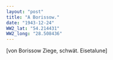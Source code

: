 ```yaml
---
layout: "post"
title: "A Borissow."
date: "1943-12-24"
WW2_lat: "54.214431"
WW2_long: "28.508436"
---
```


[von Borissow Ziege, schwät. Eisetalune]


<div class="histoire"></div>

<div class="commentaire"></div>